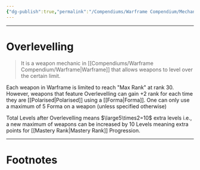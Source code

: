 ```yaml
---
{"dg-publish":true,"permalink":"/Compendiums/Warframe Compendium/Mechanics/Overlevelling/"}
---
```



---
# Overlevelling
> It is a weapon mechanic in [[Compendiums/Warframe Compendium/Warframe\|Warframe]] that allows weapons to level over the certain limit.

Each weapon in Warframe is limited to reach "Max Rank" at rank 30. However, weapons that feature Overlevelling can gain +2 rank for each time they are [[Polarised\|Polarised]] using a [[Forma\|Forma]]. One can only use a maximum of 5 Forma on a weapon (unless specified otherwise)

Total Levels after Overlevelling means $\large5\times2=10$ extra levels i.e., a new maximum of weapons can be increased by 10 Levels meaning extra points for [[Mastery Rank\|Mastery Rank]] Progression.

---
# Footnotes